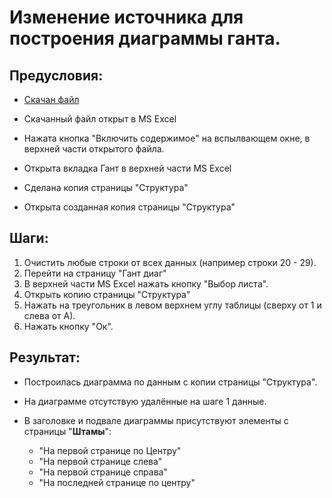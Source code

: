 # Изменение источника для построения диаграммы ганта.

## Предусловия:

- [Скачан файл](https://disk.yandex.ru/d/IXRviK5MR12Kuw)

- Скачанный файл открыт в MS Excel

- Нажата кнопка "Включить содержимое" на вспылвающем окне, в верхней части открытого файла.

- Открыта вкладка Гант в верхней части MS Excel

- Сделана копия страницы "Структура"

- Открыта созданная копия страницы "Структура"

## Шаги:

1. Очистить любые строки от всех данных (например строки 20 - 29).
2. Перейти на страницу "Гант диаг"
3. В верхней части MS Excel нажать кнопку "Выбор листа".
4. Открыть копию страницы "Структура"
5. Нажать на треугольник в левом верхнем углу таблицы (сверху от 1 и слева от А).
6. Нажать кнопку "Ок".

## Результат:

- Построилась диаграмма по данным с копии страницы "Структура".

- На диаграмме отсутствую удалённые на шаге 1 данные.

- В заголовке и подвале диаграммы присутствуют элементы с страницы "**Штамы**":
  
  - "На первой странице по Центру"
  - "На первой странице слева"
  - "На первой странице справа"
  - "На последней странице по центру"
